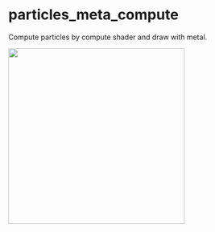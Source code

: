 # particles_meta_compute

Compute particles by compute shader and draw with metal.

<kbd><img src="" width="350"></kbd>
